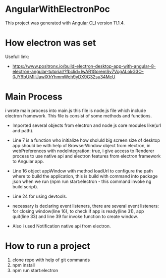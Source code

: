 # AngularWithElectronPoc

This project was generated with [Angular CLI](https://github.com/angular/angular-cli) version 11.1.4.

# How electron was set

Usefull link:

- https://www.positronx.io/build-electron-desktop-app-with-angular-8-electron-angular-tutorial/?fbclid=IwAR1GoremSv7VcgALokG3O-0JY9bUMIiUawIXhYhmmWeh9yDX9G32su34McU

# Main Process

i wrote main process into main.js this file is node.js file which include electron framework. This file is consist of some methods and functions.

- Imported several objects from electron and node js core modules like(url and path).
- Line 7 is a function who initialize how sholuld big screen size of desktop app should be with help of BrowserWindow object from electron, in webPreferences with nodeIntegration: true, i give access to Renderer process to use native api and electron features from electron framework to Angular app.

- Line 16 object appWindow with method loadUrl to configure the path where to build the application, this is build with command into package json when we run (npm run start:electron - this command invoke ng build script).

- Line 24 for using devtools.

- necessary is declaring event listeners, there are several event listeners: for closing window(line 16), to check if app is ready(line 31), app quit(line 33) and line 39 for invoke function to create window.

- Also i used Notification native api from electron.

# How to run a project

1. clone repo with help of git commands
2. npm install
3. npm run start:electron
